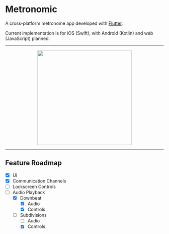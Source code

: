 # Metronomic

A cross-platform metronome app developed with [Flutter](https://flutter.dev/).

Current implementation is for iOS (Swift), with Android (Kotlin) and web (JavaScript) planned.

---

<div align="center">
  <img src="https://github.com/LvnL/metronomic/assets/39525477/4019440c-07d1-406d-b508-2a16957e7d76" width="300"/>
</div>

---

## Feature Roadmap

- [x] UI
- [x] Communication Channels
- [ ] Lockscreen Controls
- [ ] Audio Playback
  - [x] Downbeat
    - [x] Audio
    - [x] Controls
  - [ ] Subdivisions
    - [ ] Audio
    - [x] Controls
